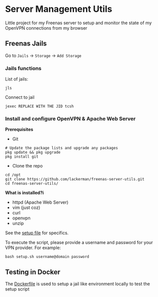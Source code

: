 # Server Management Utils

Little project for my Freenas server to setup and monitor the state of my OpenVPN connections from my browser

## Freenas Jails

Go to `Jails` -> `Storage` -> `Add Storage`

### Jails functions

List of jails:
```
jls
```

Connect to jail
```
jexec REPLACE WITH THE JID tcsh
```

### Install and configure OpenVPN & Apache Web Server

**Prerequisites**
- Git
```
# Update the package lists and upgrade any packages
pkg update && pkg upgrade 
pkg install git 
```
- Clone the repo
```
cd /opt
git clone https://github.com/lackerman/freenas-server-utils.git
cd freenas-server-utils/
```

**What is installed?i**
- httpd (Apache Web Server)
- vim (just coz)
- curl
- openvpn
- unzip

See the [setup file](setup.sh) for specifics.

To execute the script, please provide a username and password for your
VPN provider. For example:
```
bash setup.sh username@domain password
```

## Testing in Docker

The [Dockerfile](Dockerfile) is used to setup a jail like environment locally to test the setup script
